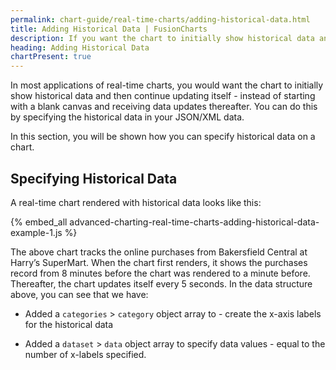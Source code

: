 ```yaml
---
permalink: chart-guide/real-time-charts/adding-historical-data.html
title: Adding Historical Data | FusionCharts
description: If you want the chart to initially show historical data and then continue updating itself-instead of starting with a blank canvas and receiving data updates thereafter.
heading: Adding Historical Data
chartPresent: true
---
```


In most applications of real-time charts, you would want the chart to initially show historical data and then continue updating itself - instead of starting with a blank canvas and receiving data updates thereafter. You can do this by specifying the historical data in your JSON/XML data.

In this section, you will be shown how you can specify historical data on a chart.

## Specifying Historical Data

A real-time chart rendered with historical data looks like this:

{% embed_all advanced-charting-real-time-charts-adding-historical-data-example-1.js %}

The above chart tracks the online purchases from Bakersfield Central at Harry’s SuperMart. When the chart first renders, it shows the purchases record from 8 minutes before the chart was rendered to a minute before. Thereafter, the chart updates itself every 5 seconds.
In the data structure above, you can see that we have:

* Added a `categories` > `category` object array to - create the x-axis labels for the historical data

* Added a `dataset` > `data` object array to specify data values - equal to the number of x-labels specified.